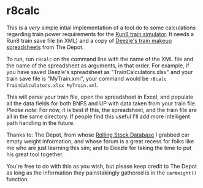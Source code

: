 # r8calc

This is a *very* simple intial implementation of a tool do to some calculations regarding train power requirements for the [Run8 train simulator](http://www.run8studios.com/).  It needs a Run8 train save file (in XML) and a copy of [Deezle's train makeup spreadsheets](https://www.thedepotserver.com/forums/threads/bnsf-and-up-train-makeup-spreadsheets.4515/) from The Depot.

To run, run `r8calc` on the command line with the name of the XML file and the name of the spreadsheet as arguments, in that order.  For example, if you have saved Deezle's spreadsheet as "TrainCalculators.xlsx" and your train save file is "MyTrain.xml", your command would be `r8calc TrainCalculators.xlsx MyTrain.xml`.

This will parse your train file, open the spreadsheet in Excel, and populate all the data fields for both BNFS and UP with data taken from your train file.  *Please note*:  For now, it is best if this, the spreadsheet, and the train file are all in the same directory.  If people find this useful I'll add more intelligent path handling in the future.

Thanks to:  The Depot, from whose [Rolling Stock Database](https://www.thedepotserver.com/reference/rollingstock/) I grabbed car empty weight information, and whose forum is a great recess for folks like me who are just learning this sim; and to Deezle for taking the time to put his great tool together.

You're free to do with this as you wish, but please keep credit to The Depot as long as the information they painstakingly gathered is in the `carWeight()` function.